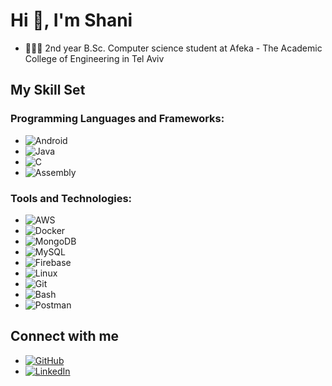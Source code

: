 # Hi 👋, I'm Shani

- 👨🏻‍🎓 2nd year B.Sc. Computer science student at Afeka - The Academic College of Engineering in Tel Aviv 

## My Skill Set

### Programming Languages and Frameworks:
- ![Android](https://img.shields.io/badge/Android-3DDC84?style=for-the-badge&logo=android&logoColor=white)
- ![Java](https://img.shields.io/badge/Java-ED8B00?style=for-the-badge&logo=java&logoColor=white)
- ![C](https://img.shields.io/badge/C-00599C?style=for-the-badge&logo=c&logoColor=white)
- ![Assembly](https://img.shields.io/badge/Assembly-0078D4?style=for-the-badge&logo=windows-terminal&logoColor=white)

### Tools and Technologies:
- ![AWS](https://img.shields.io/badge/AWS-232F3E?style=for-the-badge&logo=amazon-aws&logoColor=white)
- ![Docker](https://img.shields.io/badge/Docker-2496ED?style=for-the-badge&logo=docker&logoColor=white)
- ![MongoDB](https://img.shields.io/badge/MongoDB-4EA94B?style=for-the-badge&logo=mongodb&logoColor=white)
- ![MySQL](https://img.shields.io/badge/MySQL-4479A1?style=for-the-badge&logo=mysql&logoColor=white)
- ![Firebase](https://img.shields.io/badge/Firebase-FFCA28?style=for-the-badge&logo=firebase&logoColor=white)
- ![Linux](https://img.shields.io/badge/Linux-FCC624?style=for-the-badge&logo=linux&logoColor=black)
- ![Git](https://img.shields.io/badge/Git-F05032?style=for-the-badge&logo=git&logoColor=white)
- ![Bash](https://img.shields.io/badge/GNU%20Bash-4EAA25?style=for-the-badge&logo=gnubash&logoColor=white)
- ![Postman](https://img.shields.io/badge/Postman-FF6C37?style=for-the-badge&logo=postman&logoColor=white)

## Connect with me
- [![GitHub](https://img.shields.io/badge/GitHub-100000?style=for-the-badge&logo=github&logoColor=white)](https://github.com/ShaniHalali)
- [![LinkedIn](https://img.shields.io/badge/LinkedIn-0077B5?style=for-the-badge&logo=linkedin&logoColor=white)]()
